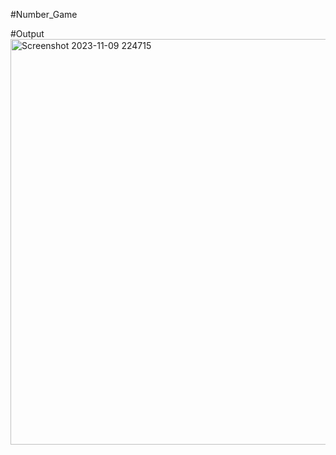 #Number_Game

#Output
<img width="649" alt="Screenshot 2023-11-09 224715" src="https://github.com/vineetvermacode/CodSoft_Tasks/assets/131396163/5d68b81c-e087-43d3-be01-dbd9d3c59fe3">

